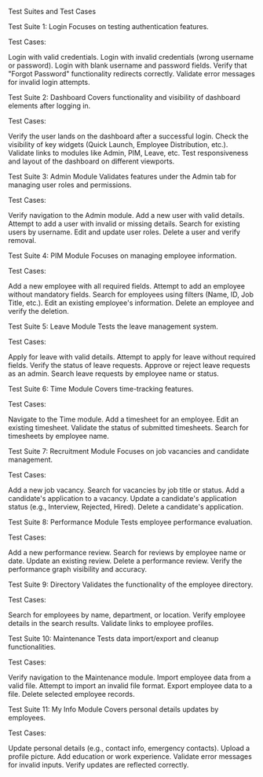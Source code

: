 Test Suites and Test Cases


Test Suite 1: Login
Focuses on testing authentication features.

Test Cases:

Login with valid credentials.
Login with invalid credentials (wrong username or password).
Login with blank username and password fields.
Verify that "Forgot Password" functionality redirects correctly.
Validate error messages for invalid login attempts.


Test Suite 2: Dashboard
Covers functionality and visibility of dashboard elements after logging in.

Test Cases:

Verify the user lands on the dashboard after a successful login.
Check the visibility of key widgets (Quick Launch, Employee Distribution, etc.).
Validate links to modules like Admin, PIM, Leave, etc.
Test responsiveness and layout of the dashboard on different viewports.


Test Suite 3: Admin Module
Validates features under the Admin tab for managing user roles and permissions.

Test Cases:

Verify navigation to the Admin module.
Add a new user with valid details.
Attempt to add a user with invalid or missing details.
Search for existing users by username.
Edit and update user roles.
Delete a user and verify removal.


Test Suite 4: PIM Module
Focuses on managing employee information.

Test Cases:

Add a new employee with all required fields.
Attempt to add an employee without mandatory fields.
Search for employees using filters (Name, ID, Job Title, etc.).
Edit an existing employee's information.
Delete an employee and verify the deletion.


Test Suite 5: Leave Module
Tests the leave management system.

Test Cases:

Apply for leave with valid details.
Attempt to apply for leave without required fields.
Verify the status of leave requests.
Approve or reject leave requests as an admin.
Search leave requests by employee name or status.


Test Suite 6: Time Module
Covers time-tracking features.

Test Cases:

Navigate to the Time module.
Add a timesheet for an employee.
Edit an existing timesheet.
Validate the status of submitted timesheets.
Search for timesheets by employee name.


Test Suite 7: Recruitment Module
Focuses on job vacancies and candidate management.

Test Cases:

Add a new job vacancy.
Search for vacancies by job title or status.
Add a candidate's application to a vacancy.
Update a candidate's application status (e.g., Interview, Rejected, Hired).
Delete a candidate's application.


Test Suite 8: Performance Module
Tests employee performance evaluation.

Test Cases:

Add a new performance review.
Search for reviews by employee name or date.
Update an existing review.
Delete a performance review.
Verify the performance graph visibility and accuracy.


Test Suite 9: Directory
Validates the functionality of the employee directory.

Test Cases:

Search for employees by name, department, or location.
Verify employee details in the search results.
Validate links to employee profiles.


Test Suite 10: Maintenance
Tests data import/export and cleanup functionalities.

Test Cases:

Verify navigation to the Maintenance module.
Import employee data from a valid file.
Attempt to import an invalid file format.
Export employee data to a file.
Delete selected employee records.


Test Suite 11: My Info Module
Covers personal details updates by employees.

Test Cases:

Update personal details (e.g., contact info, emergency contacts).
Upload a profile picture.
Add education or work experience.
Validate error messages for invalid inputs.
Verify updates are reflected correctly.
